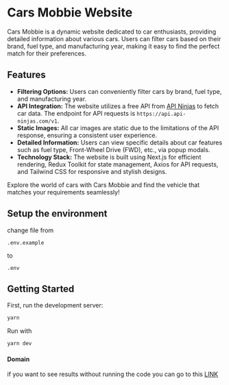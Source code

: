 # Cars Mobbie Website

Cars Mobbie is a dynamic website dedicated to car enthusiasts, providing detailed information about various cars. Users can filter cars based on their brand, fuel type, and manufacturing year, making it easy to find the perfect match for their preferences.

## Features

- **Filtering Options:** Users can conveniently filter cars by brand, fuel type, and manufacturing year.
- **API Integration:** The website utilizes a free API from [API Ninjas](https://api-ninjas.com/api/cars) to fetch car data. The endpoint for API requests is `https://api.api-ninjas.com/v1`.
- **Static Images:** All car images are static due to the limitations of the API response, ensuring a consistent user experience.
- **Detailed Information:** Users can view specific details about car features such as fuel type, Front-Wheel Drive (FWD), etc., via popup modals.
- **Technology Stack:** The website is built using Next.js for efficient rendering, Redux Toolkit for state management, Axios for API requests, and Tailwind CSS for responsive and stylish designs.

Explore the world of cars with Cars Mobbie and find the vehicle that matches your requirements seamlessly!

## Setup the environment

change file
from

```
.env.example
```

to

```
.env
```

## Getting Started

First, run the development server:

```bash
yarn
```

Run with

```bash
yarn dev
```

#### Domain

if you want to see results without running the code you can go to this [LINK](https://cars-mobbie.netlify.app/)
